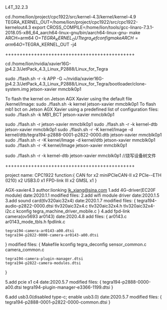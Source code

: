 L4T_32.2.3

cd /home/lion/project/cpc1922/src/kernel-4.3/kernel/kernel-4.9
TEGRA_KERNEL_OUT=/home/lion/project/cpc1922/src/cpc1922-kernelout4.3
export CROSS_COMPILE=/home/lion/tools/gcc-linaro-7.3.1-2018.05-x86_64_aarch64-linux-gnu/bin/aarch64-linux-gnu-
make ARCH=arm64 O=$TEGRA_KERNEL_OUT tegra_defconfig
make ARCH=arm64 O=$TEGRA_KERNEL_OUT -j4

+++++++++++++++++++++++++++++++++++++++++++++

cd /home/lion/nvidia/xavier16G-jp4.2.3/JetPack_4.3_Linux_P2888/Linux_for_Tegra

sudo ./flash.sh -r -k APP -G ~/nvidia/xavier16G-jp4.2.3/JetPack_4.3_Linux_P2888/Linux_for_Tegra/bootloader/clone-system.img jetson-xavier mmcblk0p1

To flash the kernel on Jetson AGX Xavier using the default file <L4T>/kernel/Image:
sudo ./flash.sh -k kernel jetson-xavier mmcblk0p1
To flash mb1 bct on Jetson AGX Xavier using a predefined list of configuration files:
sudo ./flash.sh -k MB1_BCT jetson-xavier mmcblk0p1

sudo ./flash.sh -r jetson-xavier mmcblk0p1
sudo ./flash.sh -r -k kernel-dtb jetson-xavier mmcblk0p1
sudo ./flash.sh -r -K kernel/Image -d kernel/dtb/tegra194-p2888-0001-p2822-0000.dtb jetson-xavier mmcblk0p1
sudo ./flash.sh -r -K kernel/Image -d kernel/dtb jetson-xavier mmcblk0p1
sudo ./flash.sh -r -K kernel/Image jetson-xavier mmcblk0p1

sudo ./flash.sh -r -k kernel-dtb jetson-xavier mmcblk0p1  //烧写设备树文件

+++++++++++++++++++++++++++++++++++++++++++++

project name: CPC1922
function:{
	CAN for x2
	miniPCIeCAN-II x2
	PCIe--ETH (I210) x2
	USB3.0 x1
	FPD-link III x2
	GMSL x1
}

AGX-xavier4.3
author:lionking <lk_xiang@sina.com>
1.add 4G-driver(EC20F module)
date:2020.1.1
modified files:
2.add wifi module driver
date:2020.1.5
3.add sound card(tlv320aic32x4)
date:2020.1.7
modified files:
{
	tegra194-audio-p2822-0000.dtsi
	tlv320aic32x4.c
	tlv320aic32x4.h
	tlv320aic32x4-i2c.c
	kconfig
	tegra_machine_driver_mobile.c
}
4.add fpd-link camera(ov5693 ar0143)
date:2020.4.8
add files:
{
	ar0143.c
	ar0143_mode_tbls.h
	fpdlink.c

	tegra194-camera-ar0143-a00.dtsi
	tegra194-p2822-0000-camera-ar0143-a00.dtsi
}
modified files:
{
	Makefile
	kconfig
	tegra_deconfig
	sensor_common.c
	camera_common.c

	tegra194-camera-plugin-manager.dtsi
	tegra194-p2822-camera-modules.dtsi
}

5.add pcie x1 c4
date:2020.5.7
modified files:
{
	tegra194-p2888-0000-a00.dtsi
	tegra194-plugin-manager-e3366-1199.dtsi
}

6.add usb3.0(disabled type-c; enable usb3.0)
date:2020.5.7
modified files:
{
	tegra194-p2888-0001-p2822-0000-common.dtsi
}